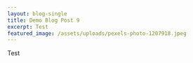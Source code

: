 ```yaml
---
layout: blog-single
title: Demo Blog Post 9
excerpt: Test
featured_image: /assets/uploads/pexels-photo-1207918.jpeg
---
```

Test